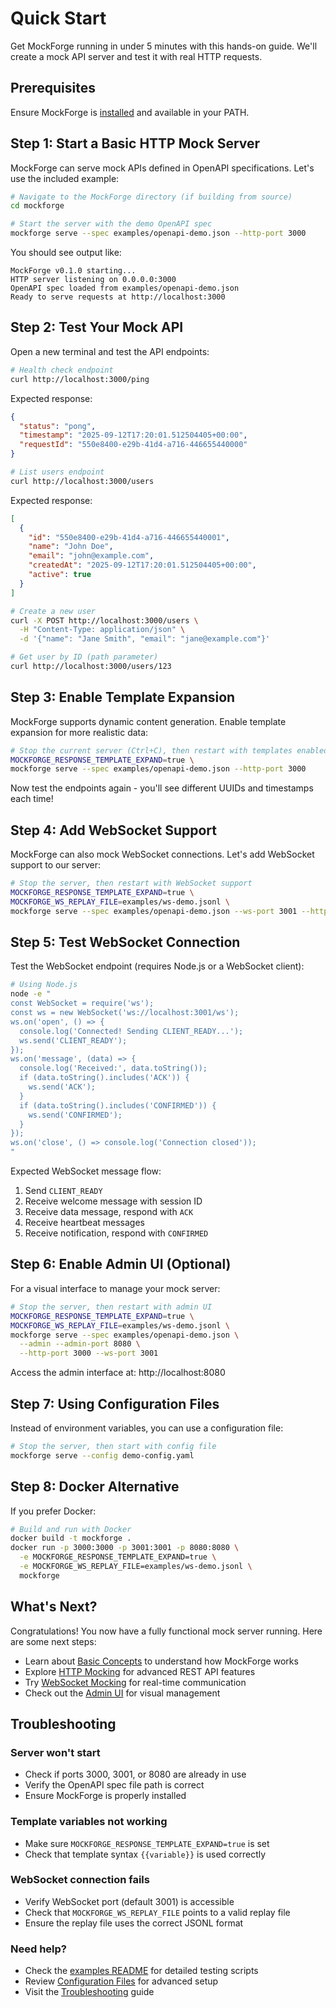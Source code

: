 # Quick Start

Get MockForge running in under 5 minutes with this hands-on guide. We'll create a mock API server and test it with real HTTP requests.

## Prerequisites

Ensure MockForge is [installed](installation.md) and available in your PATH.

## Step 1: Start a Basic HTTP Mock Server

MockForge can serve mock APIs defined in OpenAPI specifications. Let's use the included example:

```bash
# Navigate to the MockForge directory (if building from source)
cd mockforge

# Start the server with the demo OpenAPI spec
mockforge serve --spec examples/openapi-demo.json --http-port 3000
```

You should see output like:
```
MockForge v0.1.0 starting...
HTTP server listening on 0.0.0.0:3000
OpenAPI spec loaded from examples/openapi-demo.json
Ready to serve requests at http://localhost:3000
```

## Step 2: Test Your Mock API

Open a new terminal and test the API endpoints:

```bash
# Health check endpoint
curl http://localhost:3000/ping
```

Expected response:
```json
{
  "status": "pong",
  "timestamp": "2025-09-12T17:20:01.512504405+00:00",
  "requestId": "550e8400-e29b-41d4-a716-446655440000"
}
```

```bash
# List users endpoint
curl http://localhost:3000/users
```

Expected response:
```json
[
  {
    "id": "550e8400-e29b-41d4-a716-446655440001",
    "name": "John Doe",
    "email": "john@example.com",
    "createdAt": "2025-09-12T17:20:01.512504405+00:00",
    "active": true
  }
]
```

```bash
# Create a new user
curl -X POST http://localhost:3000/users \
  -H "Content-Type: application/json" \
  -d '{"name": "Jane Smith", "email": "jane@example.com"}'
```

```bash
# Get user by ID (path parameter)
curl http://localhost:3000/users/123
```

## Step 3: Enable Template Expansion

MockForge supports dynamic content generation. Enable template expansion for more realistic data:

```bash
# Stop the current server (Ctrl+C), then restart with templates enabled
MOCKFORGE_RESPONSE_TEMPLATE_EXPAND=true \
mockforge serve --spec examples/openapi-demo.json --http-port 3000
```

Now test the endpoints again - you'll see different UUIDs and timestamps each time!

## Step 4: Add WebSocket Support

MockForge can also mock WebSocket connections. Let's add WebSocket support to our server:

```bash
# Stop the server, then restart with WebSocket support
MOCKFORGE_RESPONSE_TEMPLATE_EXPAND=true \
MOCKFORGE_WS_REPLAY_FILE=examples/ws-demo.jsonl \
mockforge serve --spec examples/openapi-demo.json --ws-port 3001 --http-port 3000
```

## Step 5: Test WebSocket Connection

Test the WebSocket endpoint (requires Node.js or a WebSocket client):

```bash
# Using Node.js
node -e "
const WebSocket = require('ws');
const ws = new WebSocket('ws://localhost:3001/ws');
ws.on('open', () => {
  console.log('Connected! Sending CLIENT_READY...');
  ws.send('CLIENT_READY');
});
ws.on('message', (data) => {
  console.log('Received:', data.toString());
  if (data.toString().includes('ACK')) {
    ws.send('ACK');
  }
  if (data.toString().includes('CONFIRMED')) {
    ws.send('CONFIRMED');
  }
});
ws.on('close', () => console.log('Connection closed'));
"
```

Expected WebSocket message flow:
1. Send `CLIENT_READY`
2. Receive welcome message with session ID
3. Receive data message, respond with `ACK`
4. Receive heartbeat messages
5. Receive notification, respond with `CONFIRMED`

## Step 6: Enable Admin UI (Optional)

For a visual interface to manage your mock server:

```bash
# Stop the server, then restart with admin UI
MOCKFORGE_RESPONSE_TEMPLATE_EXPAND=true \
MOCKFORGE_WS_REPLAY_FILE=examples/ws-demo.jsonl \
mockforge serve --spec examples/openapi-demo.json \
  --admin --admin-port 8080 \
  --http-port 3000 --ws-port 3001
```

Access the admin interface at: http://localhost:8080

## Step 7: Using Configuration Files

Instead of environment variables, you can use a configuration file:

```bash
# Stop the server, then start with config file
mockforge serve --config demo-config.yaml
```

## Step 8: Docker Alternative

If you prefer Docker:

```bash
# Build and run with Docker
docker build -t mockforge .
docker run -p 3000:3000 -p 3001:3001 -p 8080:8080 \
  -e MOCKFORGE_RESPONSE_TEMPLATE_EXPAND=true \
  -e MOCKFORGE_WS_REPLAY_FILE=examples/ws-demo.jsonl \
  mockforge
```

## What's Next?

Congratulations! You now have a fully functional mock server running. Here are some next steps:

- Learn about [Basic Concepts](concepts.md) to understand how MockForge works
- Explore [HTTP Mocking](../user-guide/http-mocking.md) for advanced REST API features
- Try [WebSocket Mocking](../user-guide/websocket-mocking.md) for real-time communication
- Check out the [Admin UI](../user-guide/admin-ui.md) for visual management

## Troubleshooting

### Server won't start
- Check if ports 3000, 3001, or 8080 are already in use
- Verify the OpenAPI spec file path is correct
- Ensure MockForge is properly installed

### Template variables not working
- Make sure `MOCKFORGE_RESPONSE_TEMPLATE_EXPAND=true` is set
- Check that template syntax `{{variable}}` is used correctly

### WebSocket connection fails
- Verify WebSocket port (default 3001) is accessible
- Check that `MOCKFORGE_WS_REPLAY_FILE` points to a valid replay file
- Ensure the replay file uses the correct JSONL format

### Need help?
- Check the [examples README](../../examples/README.md) for detailed testing scripts
- Review [Configuration Files](../configuration/files.md) for advanced setup
- Visit the [Troubleshooting](../reference/troubleshooting.md) guide
